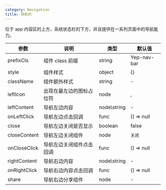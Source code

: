 ```yaml
---
category: Navigation
title: 导航栏
---
```


位于 app 内容区的上方，系统状态栏的下方，并且提供在一系列页面中的导航能力。

<DEMO>

| 参数         | 说明                     | 类型        | 默认值                                |
| ------------ | ------------------------ | ----------- | ------------------------------------- |
| prefixCls    | 组件 class 前缀          | string      | Yep-nav-bar                           |
| style        | 组件样式                 | object      | {}                                    |
| className    | 组件额外样式             | string      | -                                     |
| leftIcon     | 出现在最左边的图标占位符 | node        | <Icon type="arrow-back" size="xs" />, |
| leftContent  | 导航左边内容             | node\string | -                                     |
| onLeftClick  | 导航左边点击回调         | func        | () => null                            |
| close        | 导航左边关闭是否显示     | boolean     | false                                 |
| closeContent | 导航左边关闭组件         | node        | `关闭`                                |
| onCloseClick | 导航左边关闭组件点击回调 | func        | () => null                            |
| rightContent | 导航右边内容             | node\string | -                                     |
| onRightClick | 导航右边内容点击回调     | func        | () => null                            |
| share        | 导航右边分享组件         | node        | -                                     |
